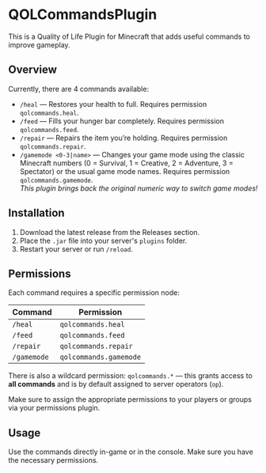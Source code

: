# QOLCommandsPlugin  
This is a Quality of Life Plugin for Minecraft that adds useful commands to improve gameplay.

## Overview  
Currently, there are 4 commands available:

- `/heal` — Restores your health to full. Requires permission `qolcommands.heal`.  
- `/feed` — Fills your hunger bar completely. Requires permission `qolcommands.feed`.  
- `/repair` — Repairs the item you’re holding. Requires permission `qolcommands.repair`.  
- `/gamemode <0-3|name>` — Changes your game mode using the classic Minecraft numbers (0 = Survival, 1 = Creative, 2 = Adventure, 3 = Spectator) or the usual game mode names. Requires permission `qolcommands.gamemode`.  
  *This plugin brings back the original numeric way to switch game modes!*

## Installation  
1. Download the latest release from the Releases section.  
2. Place the `.jar` file into your server's `plugins` folder.  
3. Restart your server or run `/reload`.  

## Permissions  
Each command requires a specific permission node:

| Command      | Permission              |  
|--------------|-------------------------|  
| `/heal`      | `qolcommands.heal`       |  
| `/feed`      | `qolcommands.feed`       |  
| `/repair`    | `qolcommands.repair`     |  
| `/gamemode`  | `qolcommands.gamemode`   |  

There is also a wildcard permission: `qolcommands.*` — this grants access to **all commands** and is by default assigned to server operators (`op`).

Make sure to assign the appropriate permissions to your players or groups via your permissions plugin.

## Usage  
Use the commands directly in-game or in the console. Make sure you have the necessary permissions.
